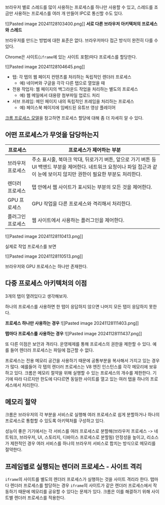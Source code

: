 브라우저 별로 스레드를 많이 사용하는 프로세스를 하나만 사용할 수 있고, 스레드를 조금만 사용하는 프로세스를 여러 개 만들어 IPC로 통신할 수도 있다.

![[Pasted image 20241128103400.png]]
**서로 다른 브라우저 아키텍처의 프로세스와 스레드**

브라우저를 만드는 방법에 대한 표준은 없다. 브라우저마다 접근 방식이 완전히 다를 수 있다.

Chrome은 사이트(`iframe`에 있는 사이트 포함)마다 프로세스를 할당한다.

![[Pasted image 20241128104645.png]]

- 탭: 각 탭의 웹 페이지 컨텐츠를 처리하는 독립적인 렌더러 프로세스
	- 예) 네이버와 구글을 각각 다른 탭으로 열었을 때
- 전용 작업자: 웹 페이지의 백그라운드 작업을 처리하는 별도의 프로세스
	- 예) 웹 메일에서 대용량 첨부파일 업로드 처리
- 서브 프레임: 메인 페이지 내의 독립적인 프레임을 처리하는 프로세스
	- 예) 페이스북 페이지에 임베드된 유튜브 영상 플레이어

[크롬 프로세스 모델](https://chromium.googlesource.com/chromium/src/+/main/docs/process_model_and_site_isolation.md)을 참고하면 프로세스 할당에 대해 좀 더 자세히 알 수 있다.

## 어떤 프로세스가 무엇을 담당하는지

| 프로세스      | 프로세스가 제어하는 부분                                                                                          |
| --------- | ------------------------------------------------------------------------------------------------------ |
| 브라우저 프로세스 | 주소 표시줄, 북마크 막대, 뒤로가기 버튼, 앞으로 가기 버튼 등 UI 백엔드 부분을 제어한다. 네트워크 요청이나 파일 접근과 같이 눈에 보이지 않지만 권한이 필요한 부분도 처리한다. |
| 렌더러 프로세스  | 탭 안에서 웹 사이트가 표시되는 부분의 모든 것을 제어한다.                                                                      |
| GPU 프로세스  | GPU 작업을 다른 프로세스와 격리해서 처리한다.                                                                            |
| 플러그인 프로세스 | 웹 사이트에서 사용하는 플러그인을 제어한다.                                                                               |


![[Pasted image 20241128110413.png]]

실제로 작업 프로세스를 보면

![[Pasted image 20241128110513.png]]

브라우저와 GPU 프로세스는 하나만 존재한다.

## 다중 프로세스 아키텍처의 이점

3개의 탭이 열려있다고 생각해보자.

하나의 프로세스를 사용하면 한 탭이 응답하지 않으면 나머지 모든 탭이 응답하지 못한다.

**프로세스 하나만 사용하는 경우**
![[Pasted image 20241128111403.png]]

**탭마다 프로세스를 사용하는 경우**
![[Pasted image 20241128111437.png]]

또 다른 이점은 보안과 격리다. 운영체제를 통해 프로세스의 권한을 제한할 수 있다. 예를 들어 렌더러 프로세스는 파일에 접근할 수 없다.

프로세스는 전용 메모리 공간을 사용하기 때문에 공통부분을 복사해서 가지고 있는 경우가 많다. 예를들어 각 탭의 렌더러 프로세스는 V8 엔진 인스턴스를 각각 메모리에 보유하고 있다. 크롬은 메모리 절약을 위해 실행할 수 있는 프로세스의 개수를 제한한다. 기기에 따라 다르지만 한도에 다다르면 동일한 사이트를 열고 있는 여러 탭을 하나의 프로세스에서 처리한다.

## 메모리 절약

크롬은 브라우저의 각 부분을 서비스로 실행해 여러 프로세스로 쉽게 분할하거나 하나의 프로세스로 통합할 수 있도록 아키텍처를 구성하고 있다.

성능이 좋은 기기에서는 각 서비스를 여러 프로세스로 분할해(브라우저 프로세스 -> 네트워크, 브라우저, UI, 스토리지, 디바이스 프로세스로 분할됨) 안정성을 높이고, 리소스가 제한적인 경우 여러 서비스를 하나의 브라우저 서비스로 합치는 방식으로 메모리를 절약한다.

## 프레임별로 실행되는 렌더러 프로세스 - 사이트 격리

`iframe`의 사이트를 별도의 렌더러 프로세스가 실행하는 것을 사이트 격리라 한다. 탭마다 렌더러 프로세스를 할당하는 경우 `iframe`의 사이트가 같은 렌더러 프로세스에서 작동하기 때문에 메모리를 공유할 수 있다는 문제가 있다. 크롬은 이를 해결하기 위해 사이트별 렌더러 프로세스를 적용한다.

